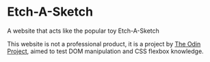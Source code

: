 # Etch-A-Sketch
A website that acts like the popular toy Etch-A-Sketch

This website is not a professional product, it is a project by [The Odin Project](https://www.theodinproject.com/), aimed to test DOM manipulation and CSS flexbox knowledge.
